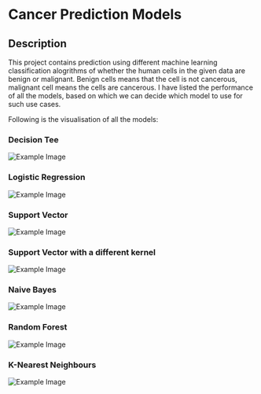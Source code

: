 # Cancer Prediction Models

## Description
This project contains prediction using different machine learning classification alogrithms of whether the human cells in the given data are benign or malignant. 
Benign cells means that the cell is not cancerous, malignant cell means the cells are cancerous.
I have listed the performance of all the models, based on which we can decide which model to use for such use cases.

Following is the visualisation of all the models:

### Decision Tee
![Example Image](PlotImages/DecisionTree.png)

### Logistic Regression
![Example Image](PlotImages/logisticregression.png)


### Support Vector
![Example Image](PlotImages/supportvector.png)


### Support Vector with a different kernel
![Example Image](PlotImages/kernelsvm.png)


### Naive Bayes
![Example Image](PlotImages/naivebayes.png)


### Random Forest
![Example Image](PlotImages/randomforest.png)


### K-Nearest Neighbours
![Example Image](PlotImages/knearest.png)



